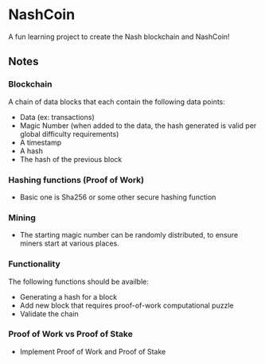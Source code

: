 # NashCoin
A fun learning project to create the Nash blockchain and NashCoin!

## Notes

### Blockchain
A chain of data blocks that each contain the following data points:
- Data (ex: transactions)
- Magic Number (when added to the data, the hash generated is valid per global difficulty requirements)
- A timestamp
- A hash
- The hash of the previous block

### Hashing functions (Proof of Work)
- Basic one is Sha256 or some other secure hashing function

### Mining
- The starting magic number can be randomly distributed, to ensure miners start at various places.

### Functionality
The following functions should be availble:
- Generating a hash for a block
- Add new block that requires proof-of-work computational puzzle
- Validate the chain

### Proof of Work vs Proof of Stake
- Implement Proof of Work and Proof of Stake

